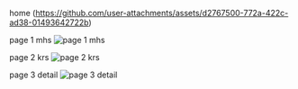 home (https://github.com/user-attachments/assets/d2767500-772a-422c-ad38-01493642722b)

page 1 mhs 
![page 1 mhs](https://github.com/user-attachments/assets/4bd7b222-1266-43b2-8862-215b0b44806d)

page 2 krs 
![page 2 krs](https://github.com/user-attachments/assets/a197f612-b9ba-47c7-99c9-906f2e860dc9)

page 3 detail 
![page 3 detail](https://github.com/user-attachments/assets/eebd4538-d51a-4095-9f5f-85f59e9cb607)

